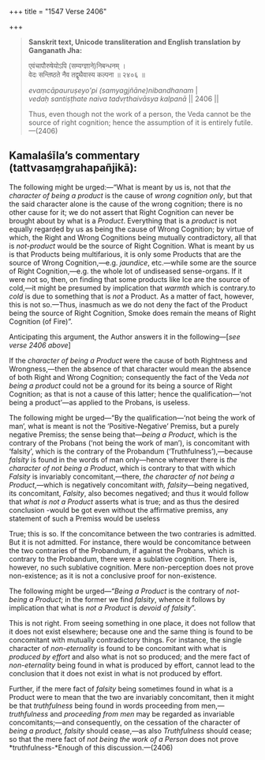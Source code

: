 +++
title = "1547 Verse 2406"

+++
> **Sanskrit text, Unicode transliteration and English translation by Ganganath Jha:** 
>
> एवंचापौरुषेयोऽपि (सम्यग्ज्ञाने)निबन्धनम् ।  
> वेदः सन्तिष्ठते नैव तद्वृथैवास्य कल्पना ॥ २४०६ ॥ 
>
> *evaṃcāpauruṣeyo'pi (samyagjñāne)nibandhanam* \|  
> *vedaḥ santiṣṭhate naiva tadvṛthaivāsya kalpanā* \|\| 2406 \|\| 
>
> Thus, even though not the work of a person, the Veda cannot be the source of right cognition; hence the assumption of it is entirely futile.—(2406)



## Kamalaśīla’s commentary (tattvasaṃgrahapañjikā):

The following might be urged:—“What is meant by us is, not that *the character of being a product* is the cause of *wrong cognition only*, but that the said character alone is the cause of the wrong cognition; there is no other cause for it; we do not assert that Right Cognition can never be brought about by what is a *Product*. Everything that is a *product* is not equally regarded by us as being the cause of Wrong Cognition; by virtue of which, the Right and Wrong Cognitions being mutually contradictory, all that is *not-product* would be the source of Right Cognition. What is meant by us is that Products being multifarious, it is only some Products that are the source of Wrong Cognition,—e.g. *jaundice*, etc.—while some are the source of Right Cognition,—e.g. the whole lot of undiseased sense-organs. If it were not so, then, on finding that some products like Ice are the source of cold,—it might be presumed by implication that *warmth* which is contrary.to *cold* is due to something that is *not* a Product. As a matter of fact, however, this is not so.—Thus, inasmuch as we do not deny the fact of the Product being the source of Right Cognition, Smoke does remain the means of Right Cognition (of Fire)”.

Anticipating this argument, the Author answers it in the following—[*see verse 2406 above*]

If the *character of being a Product* were the cause of both Rightness and Wrongness,—then the absence of that character would mean the absence of both Right and Wrong Cognition; consequently the fact of the Veda *not being a product* could not be a ground for its being a source of Right Cognition; as that is not a cause of this latter; hence the qualification—‘not being a product’—as applied to the Probans, is useless.

The following might be urged—“By the qualification—‘not being the work of man’, what is meant is not the ‘Positive-Negative’ Premiss, but a purely negative Premiss; the sense being that—*being a Product*, which is the contrary of the Probans (‘not being the work of man’), is concomitant with ‘falsity’, which is the contrary of the Probandum (‘Truthfulness’),—because *falsity* is found in the words of man only—hence wherever there is *the character of not being a Product*, which is contrary to that with which *Falsity* is invariably concomitant,—there, *the character of not being a Product*,—which is negatively concomitant *with, falsity*—being negatived, its concomitant, *Falsity*, also becomes negatived; and thus it would follow that *what is not a Product* asserts what is true; and as thus the desired conclusion -would be got even without the affirmative premiss, any statement of such a Premiss would be useless

True; this is so. If the concomitance between the two contraries is admitted. But it is not admitted. For instance, there would be concomitance between the two contraries of the Probandum, if against the Probans, which is contrary to the Probandum, there were a sublative cognition. There is, however, no such sublative cognition. Mere non-perception does not prove non-existence; as it is not a conclusive proof for non-existence.

The following might be urged—“*Being a Product* is the contrary of *not-being a Product*; in the former we find *falsity*, whence it follows by implication that what is *not a Product* is *devoid of falsity*”.

This is not right. From seeing something in one place, it does not follow that it does not exist elsewhere; because one and the same thing is found to be concomitant with mutually contradictory things. For instance, the single character of *non-eternality* is found to be concomitant with what is *produced by effort* and also what is not so produced; and the mere fact of *non-eternality* being found in what is produced by effort, cannot lead to the conclusion that it does not exist in what is not produced by effort.

Further, if the mere fact of *falsity* being sometimes found in what is a Product were to mean that the two are invariably concomitant, then it might be that *truthfulness* being found in words proceeding from men,—*truthfulness* and *proceeding from men* may be regarded as invariable concomitants;—and consequently, on the cessation of the character of *being a product, falsity* should cease,—as also *Truthfulness* should cease; so that the mere fact of *not being the work of a Person* does not prove *truthfulness-*Enough of this discussion.—(2406)


